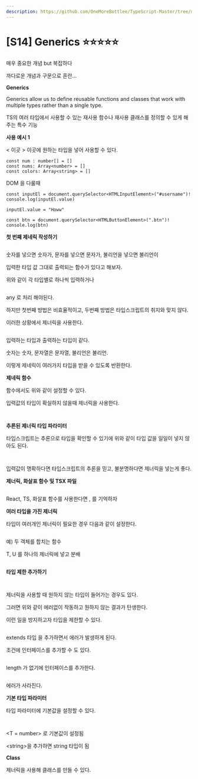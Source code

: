 ```yaml
---
description: https://github.com/OneMoreBottlee/TypeScript-Master/tree/main/S14
---
```


# \[S14] Generics ⭐⭐⭐⭐⭐

매우 중요한 개념 but 복잡하다

까다로운 개념과 구문으로 혼란…

**Generics**

Generics allow us to define reusable functions and classes that work with multiple types rather than a single type.

TS의 여러 타입에서 사용할 수 있는 재사용 함수나 재사용 클래스를 정의할 수 있게 해주는 특수 기능



**사용 예시 1**

< 이곳 > 이곳에 원하는 타입을 넣어 사용할 수 있다.

```tsx
const num : number[] = []
const nums: Array<number> = []
const colors: Array<string> = []
```

DOM 을 다룰때

```tsx
const inputEl = document.querySelector<HTMLInputElement>("#username")!
console.log(inputEl.value)

inputEl.value = "Howw"

const btn = document.querySelector<HTMLButtonElement>(".btn")!
console.log(btn)
```



**첫 번째 제네릭 작성하기**

<figure><img src="../../../.gitbook/assets/image (40).png" alt=""><figcaption></figcaption></figure>

숫자를 넣으면 숫자가, 문자를 넣으면 문자가, 불리언을 넣으면 불리언이

입력한 타입 값 그대로 출력되는 함수가 있다고 해보자.

위와 같이 각 타입별로 하나씩 입력하거나

<figure><img src="../../../.gitbook/assets/image (131).png" alt=""><figcaption></figcaption></figure>

any 로 처리 해야된다.

하지만 첫번째 방법은 비효율적이고, 두번째 방법은 타입스크립트의 취지와 맞지 않다.

이러한 상황에서 제너릭을 사용한다.

<figure><img src="../../../.gitbook/assets/image (160).png" alt=""><figcaption></figcaption></figure>

입력하는 타입과 출력하는 타입이 같다.

숫자는 숫자, 문자열은 문자열, 불리언은 불리언.

이렇게 제네릭이 여러가지 타입을 받을 수 있도록 반환한다.



**제네릭 함수**

함수에서도 위와 같이 설정할 수 있다.

입력값의 타입이 확실하지 않을때 제너릭을 사용한다.

<figure><img src="../../../.gitbook/assets/image (57).png" alt=""><figcaption></figcaption></figure>

<figure><img src="../../../.gitbook/assets/image (189).png" alt=""><figcaption></figcaption></figure>



**추론된 제너릭 타입 파라미터**

타입스크립트는 추론으로 타입을 확인할 수 있기에 위와 같이 타입 값을 일일이 넣지 않아도 된다.

<figure><img src="../../../.gitbook/assets/image (60).png" alt=""><figcaption></figcaption></figure>

<figure><img src="../../../.gitbook/assets/image (123).png" alt=""><figcaption></figcaption></figure>

입력값이 명확하다면 타입스크립트의 추론을 믿고, 불분명하다면 제너릭을 넣는게 좋다.



**제너릭, 화살표 함수 및 TSX 파일**

<figure><img src="../../../.gitbook/assets/image (179).png" alt=""><figcaption></figcaption></figure>

React, TS, 화살표 함수를 사용한다면 , 를 기억하자



**여러 타입을 가진 제너릭**

타입이 여러개인 제너릭이 필요한 경우 다음과 같이 설정한다.

<figure><img src="../../../.gitbook/assets/image (15) (1) (1).png" alt=""><figcaption></figcaption></figure>

예) 두 객체를 합치는 함수

T, U 를 하나의 제너릭에 넣고 분배

<figure><img src="../../../.gitbook/assets/image (168).png" alt=""><figcaption></figcaption></figure>



**타입 제한 추가하기**

<figure><img src="../../../.gitbook/assets/image (116).png" alt=""><figcaption></figcaption></figure>

<figure><img src="../../../.gitbook/assets/image (113).png" alt=""><figcaption></figcaption></figure>

제너릭을 사용할 때 원하지 않는 타입이 들어가는 경우도 있다.

그러면 위와 같이 에러없이 작동하고 원하지 않는 결과가 탄생한다.

이런 일을 방지하고자 타입을 제한할 수 있다.

<figure><img src="../../../.gitbook/assets/image (140).png" alt=""><figcaption></figcaption></figure>

extends 타입 을 추가하면서 에러가 발생하게 된다.

조건에 인터페이스를 추가할 수 도 있다.

<figure><img src="../../../.gitbook/assets/image (10) (1).png" alt=""><figcaption></figcaption></figure>



length 가 없기에 인터페이스를 추가한다.

<figure><img src="../../../.gitbook/assets/image (42).png" alt=""><figcaption></figcaption></figure>

에러가 사라진다.



**기본 타입 파라미터**

타입 파라미터에 기본값을 설정할 수 있다.

<figure><img src="../../../.gitbook/assets/image (117).png" alt=""><figcaption></figcaption></figure>

<figure><img src="../../../.gitbook/assets/image (8) (1) (1) (1) (1).png" alt=""><figcaption></figcaption></figure>

\<T = number> 로 기본값이 설정됨

\<string>을 추가하면 string 타입이 됨



**Class**

제너릭을 사용해 클래스를 만들 수 있다.

<figure><img src="../../../.gitbook/assets/image (27) (1).png" alt=""><figcaption></figcaption></figure>
